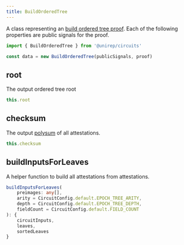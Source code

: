 ```yaml
---
title: BuildOrderedTree
---
```


A class representing an [build ordered tree proof](circuits#build-ordered-tree). Each of the following properties are public signals for the proof.

```ts
import { BuildOrderedTree } from '@unirep/circuits'

const data = new BuildOrderedTree(publicSignals, proof)
```

## root

The output ordered tree root

```ts
this.root
```

## checksum

The output [polysum](../protocol/polysum.md) of all attestations.

```ts
this.checksum
```

## buildInputsForLeaves

A helper function to build all attestations from attestations.

```ts
buildInputsForLeaves(
    preimages: any[],
    arity = CircuitConfig.default.EPOCH_TREE_ARITY,
    depth = CircuitConfig.default.EPOCH_TREE_DEPTH,
    fieldCount = CircuitConfig.default.FIELD_COUNT
): {
    circuitInputs,
    leaves,
    sortedLeaves
}
```
